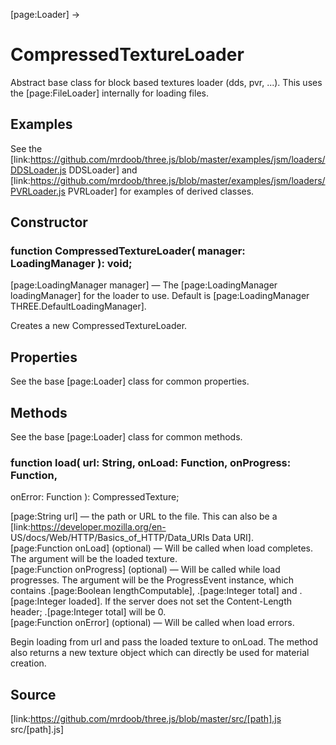 [page:Loader] →

# CompressedTextureLoader

Abstract base class for block based textures loader (dds, pvr, ...). This uses
the [page:FileLoader] internally for loading files.

## Examples

See the
[link:https://github.com/mrdoob/three.js/blob/master/examples/jsm/loaders/DDSLoader.js
DDSLoader] and
[link:https://github.com/mrdoob/three.js/blob/master/examples/jsm/loaders/PVRLoader.js
PVRLoader] for examples of derived classes.

## Constructor

###  function CompressedTextureLoader( manager: LoadingManager ): void;

[page:LoadingManager manager] — The [page:LoadingManager loadingManager] for
the loader to use. Default is [page:LoadingManager
THREE.DefaultLoadingManager].  
  
Creates a new CompressedTextureLoader.

## Properties

See the base [page:Loader] class for common properties.

## Methods

See the base [page:Loader] class for common methods.

###  function load( url: String, onLoad: Function, onProgress: Function,
onError: Function ): CompressedTexture;

[page:String url] — the path or URL to the file. This can also be a
[link:https://developer.mozilla.org/en-
US/docs/Web/HTTP/Basics_of_HTTP/Data_URIs Data URI].  
[page:Function onLoad] (optional) — Will be called when load completes. The
argument will be the loaded texture.  
[page:Function onProgress] (optional) — Will be called while load progresses.
The argument will be the ProgressEvent instance, which contains .[page:Boolean
lengthComputable], .[page:Integer total] and .[page:Integer loaded]. If the
server does not set the Content-Length header; .[page:Integer total] will be
0.  
[page:Function onError] (optional) — Will be called when load errors.  

Begin loading from url and pass the loaded texture to onLoad. The method also
returns a new texture object which can directly be used for material creation.

## Source

[link:https://github.com/mrdoob/three.js/blob/master/src/[path].js
src/[path].js]


